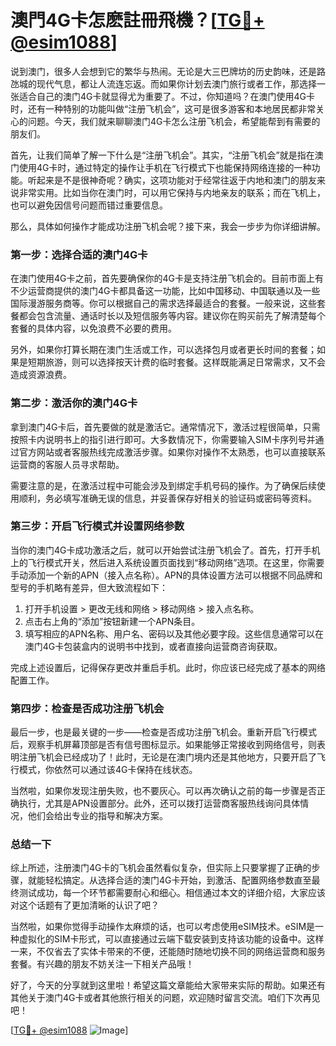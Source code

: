 # 澳門4G卡怎麽註冊飛機？[[TG💪+ @esim1088](https://t.me/s/esim1088)]

说到澳门，很多人会想到它的繁华与热闹。无论是大三巴牌坊的历史韵味，还是路氹城的现代气息，都让人流连忘返。而如果你计划去澳门旅行或者工作，那选择一张适合自己的澳门4G卡就显得尤为重要了。不过，你知道吗？在澳门使用4G卡时，还有一种特别的功能叫做“注册飞机会”，这可是很多游客和本地居民都非常关心的问题。今天，我们就来聊聊澳门4G卡怎么注册飞机会，希望能帮到有需要的朋友们。

首先，让我们简单了解一下什么是“注册飞机会”。其实，“注册飞机会”就是指在澳门使用4G卡时，通过特定的操作让手机在飞行模式下也能保持网络连接的一种功能。听起来是不是很神奇呢？确实，这项功能对于经常往返于内地和澳门的朋友来说非常实用。比如当你在澳门时，可以用它保持与内地亲友的联系；而在飞机上，也可以避免因信号问题而错过重要信息。

那么，具体如何操作才能成功注册飞机会呢？接下来，我会一步步为你详细讲解。

### **第一步：选择合适的澳门4G卡**

在澳门使用4G卡之前，首先要确保你的4G卡是支持注册飞机会的。目前市面上有不少运营商提供的澳门4G卡都具备这一功能，比如中国移动、中国联通以及一些国际漫游服务商等。你可以根据自己的需求选择最适合的套餐。一般来说，这些套餐都会包含流量、通话时长以及短信服务等内容。建议你在购买前先了解清楚每个套餐的具体内容，以免浪费不必要的费用。

另外，如果你打算长期在澳门生活或工作，可以选择包月或者更长时间的套餐；如果是短期旅游，则可以选择按天计费的临时套餐。这样既能满足日常需求，又不会造成资源浪费。

### **第二步：激活你的澳门4G卡**

拿到澳门4G卡后，首先要做的就是激活它。通常情况下，激活过程很简单，只需按照卡内说明书上的指引进行即可。大多数情况下，你需要输入SIM卡序列号并通过官方网站或者客服热线完成激活步骤。如果你对操作不太熟悉，也可以直接联系运营商的客服人员寻求帮助。

需要注意的是，在激活过程中可能会涉及到绑定手机号码的操作。为了确保后续使用顺利，务必填写准确无误的信息，并妥善保存好相关的验证码或密码等资料。

### **第三步：开启飞行模式并设置网络参数**

当你的澳门4G卡成功激活之后，就可以开始尝试注册飞机会了。首先，打开手机上的飞行模式开关，然后进入系统设置页面找到“移动网络”选项。在这里，你需要手动添加一个新的APN（接入点名称）。APN的具体设置方法可以根据不同品牌和型号的手机略有差异，但大致流程如下：

1. 打开手机设置 > 更改无线和网络 > 移动网络 > 接入点名称。
2. 点击右上角的“添加”按钮新建一个APN条目。
3. 填写相应的APN名称、用户名、密码以及其他必要字段。这些信息通常可以在澳门4G卡包装盒内的说明书中找到，或者直接向运营商咨询获取。

完成上述设置后，记得保存更改并重启手机。此时，你应该已经完成了基本的网络配置工作。

### **第四步：检查是否成功注册飞机会**

最后一步，也是最关键的一步——检查是否成功注册飞机会。重新开启飞行模式后，观察手机屏幕顶部是否有信号图标显示。如果能够正常接收到网络信号，则表明注册飞机会已经成功了！此时，无论是在澳门境内还是其他地方，只要开启了飞行模式，你依然可以通过该4G卡保持在线状态。

当然啦，如果你发现注册失败，也不要灰心。可以再次确认之前的每一步骤是否正确执行，尤其是APN设置部分。此外，还可以拨打运营商客服热线询问具体情况，他们会给出专业的指导和解决方案。

### **总结一下**

综上所述，注册澳门4G卡的飞机会虽然看似复杂，但实际上只要掌握了正确的步骤，就能轻松搞定。从选择合适的澳门4G卡开始，到激活、配置网络参数直至最终测试成功，每一个环节都需要耐心和细心。相信通过本文的详细介绍，大家应该对这个话题有了更加清晰的认识了吧？

当然啦，如果你觉得手动操作太麻烦的话，也可以考虑使用eSIM技术。eSIM是一种虚拟化的SIM卡形式，可以直接通过云端下载安装到支持该功能的设备中。这样一来，不仅省去了实体卡带来的不便，还能随时随地切换不同的网络运营商和服务套餐。有兴趣的朋友不妨关注一下相关产品哦！

好了，今天的分享就到这里啦！希望这篇文章能给大家带来实际的帮助。如果还有其他关于澳门4G卡或者其他旅行相关的问题，欢迎随时留言交流。咱们下次再见吧！

[[TG💪+ @esim1088](https://t.me/s/esim1088) ![Image](https://i.postimg.cc/4NQfJmqS/Snipaste-2025-05-13-00-14-12.png)]